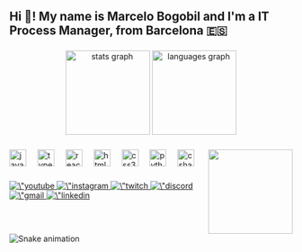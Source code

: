 <h2 align="left">Hi 👋! My name is Marcelo Bogobil and I'm a IT Process Manager, from Barcelona 🇪🇸</h2>

###

<div align="center">
  <img src="https://github-readme-stats.vercel.app/api?username=maurodesouza&hide_title=false&hide_rank=false&show_icons=true&include_all_commits=true&count_private=true&disable_animations=false&theme=dracula&locale=en&hide_border=false" height="150" alt="stats graph"  />
  <img src="https://github-readme-stats.vercel.app/api/top-langs?username=maurodesouza&locale=en&hide_title=false&layout=compact&card_width=320&langs_count=5&theme=dracula&hide_border=false" height="150" alt="languages graph"  />
</div>

###

<img align="right" height="150" src="https://media4.giphy.com/media/v1.Y2lkPTc5MGI3NjExMmpsZXN5NDh1OGp1MGR4cXJsNXR3eDRjMmthbnB2dHJta2Zib3hhayZlcD12MV9pbnRlcm5hbF9naWZfYnlfaWQmY3Q9Zw/bGgsc5mWoryfgKBx1u/giphy.gif"  />

###

<div align="left">
  <img src="https://cdn.jsdelivr.net/gh/devicons/devicon/icons/javascript/javascript-original.svg" height="30" alt="javascript logo"  />
  <img width="12" />
  <img src="https://cdn.jsdelivr.net/gh/devicons/devicon/icons/typescript/typescript-original.svg" height="30" alt="typescript logo"  />
  <img width="12" />
  <img src="https://cdn.jsdelivr.net/gh/devicons/devicon/icons/react/react-original.svg" height="30" alt="react logo"  />
  <img width="12" />
  <img src="https://cdn.jsdelivr.net/gh/devicons/devicon/icons/html5/html5-original.svg" height="30" alt="html5 logo"  />
  <img width="12" />
  <img src="https://cdn.jsdelivr.net/gh/devicons/devicon/icons/css3/css3-original.svg" height="30" alt="css3 logo"  />
  <img width="12" />
  <img src="https://cdn.jsdelivr.net/gh/devicons/devicon/icons/python/python-original.svg" height="30" alt="python logo"  />
  <img width="12" />
  <img src="https://cdn.jsdelivr.net/gh/devicons/devicon/icons/csharp/csharp-original.svg" height="30" alt="csharp logo"  />
</div>

###

<div align=\"left\">
  <a href=\"https://www.youtube.com/\" target=\"_blank\" rel=\"noopener noreferrer\">
    <img src=\"https://img.shields.io/static/v1?message=Youtube&logo=youtube&label=&color=FF0000&logoColor=white&labelColor=&style=for-the-badge\" height=\"25\" alt=\"youtube logo\"  />
  </a>
  <a href=\"https://www.instagram.com/bogobil\" target=\"_blank\" rel=\"noopener noreferrer\">
    <img src=\"https://img.shields.io/static/v1?message=Instagram&logo=instagram&label=&color=E4405F&logoColor=white&labelColor=&style=for-the-badge\" height=\"25\" alt=\"instagram logo\"  />
  </a>
  <a href=\"https://www.twitch.tv/\" target=\"_blank\" rel=\"noopener noreferrer\">
    <img src=\"https://img.shields.io/static/v1?message=Twitch&logo=twitch&label=&color=9146FF&logoColor=white&labelColor=&style=for-the-badge\" height=\"25\" alt=\"twitch logo\"  />
  </a>
  <a href=\"https://discord.com/\" target=\"_blank\" rel=\"noopener noreferrer\">
    <img src=\"https://img.shields.io/static/v1?message=Discord&logo=discord&label=&color=7289DA&logoColor=white&labelColor=&style=for-the-badge\" height=\"25\" alt=\"discord logo\"  />
  </a>
  <a href=\"mailto:bogobil@gmail.com\" target=\"_blank\" rel=\"noopener noreferrer\">
    <img src=\"https://img.shields.io/static/v1?message=Gmail&logo=gmail&label=&color=D14836&logoColor=white&labelColor=&style=for-the-badge\" height=\"25\" alt=\"gmail logo\"  />
  </a>
  <a href=\"https://www.linkedin.com/in/bogobil/\" target=\"_blank\" rel=\"noopener noreferrer\">
    <img src=\"https://img.shields.io/static/v1?message=LinkedIn&logo=linkedin&label=&color=0077B5&logoColor=white&labelColor=&style=for-the-badge\" height=\"25\" alt=\"linkedin logo\"  />
  </a>
</div>


###

<br clear="both">

<img src="https://raw.githubusercontent.com/maurodesouza/maurodesouza/output/snake.svg" alt="Snake animation" />

###
